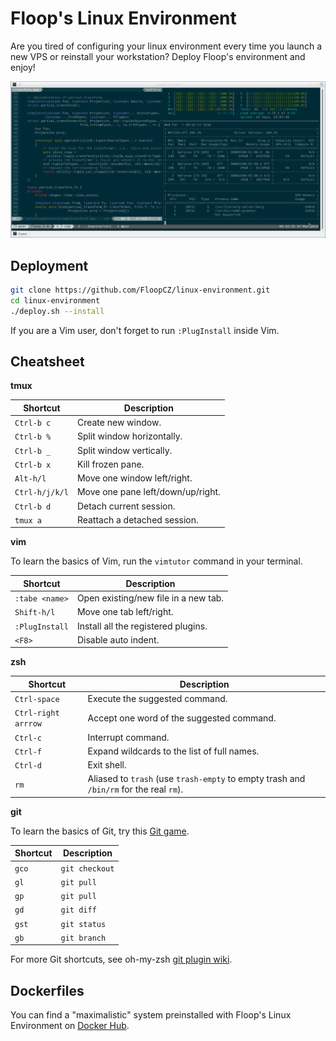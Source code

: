 # Floop's Linux Environment

Are you tired of configuring your linux environment every time you launch a new VPS or reinstall your workstation?
Deploy Floop's environment and enjoy!

![screenshot](https://github.com/FloopCZ/linux-environment/raw/master/screenshot.png "Floop's environment screenshot")

## Deployment

```bash
git clone https://github.com/FloopCZ/linux-environment.git
cd linux-environment
./deploy.sh --install
```

If you are a Vim user, don't forget to run `:PlugInstall` inside Vim.

## Cheatsheet

__tmux__

| Shortcut         | Description                            |
| ---------------- | -------------------------------        |
| `Ctrl-b c`       | Create new window.                     |
| `Ctrl-b %`       | Split window horizontally.             |
| `Ctrl-b _`       | Split window vertically.               |
| `Ctrl-b x`       | Kill frozen pane.                      |
| `Alt-h/l`        | Move one window left/right.            |
| `Ctrl-h/j/k/l`   | Move one pane left/down/up/right.      |
| `Ctrl-b d`       | Detach current session.                |
| `tmux a`         | Reattach a detached session.           |

__vim__

To learn the basics of Vim, run the `vimtutor` command in your terminal.

| Shortcut         | Description                            |
| ---------------- | -------------------------------        |
| `:tabe <name>`   | Open existing/new file in a new tab.   |
| `Shift-h/l`      | Move one tab left/right.               |
| `:PlugInstall`   | Install all the registered plugins.    |
| `<F8>`           | Disable auto indent.                   |

__zsh__

| Shortcut              | Description                                            |
| --------------------- | ------------------------------------------------------ |
| `Ctrl-space`          | Execute the suggested command.                         |
| `Ctrl-right arrrow`   | Accept one word of the suggested command.              |
| `Ctrl-c`              | Interrupt command.                                     |
| `Ctrl-f`              | Expand wildcards to the list of full names.            |
| `Ctrl-d`              | Exit shell.                                            |
| `rm`                  | Aliased to `trash` (use `trash-empty` to empty trash and `/bin/rm` for the real `rm`). |

__git__

To learn the basics of Git, try this [Git game](https://try.github.io).

| Shortcut              | Description                               |
| --------------------- | ----------------------------------------- |
| `gco`                 | `git checkout`                            |
| `gl`                  | `git pull`                                |
| `gp`                  | `git pull`                                |
| `gd`                  | `git diff`                                |
| `gst`                 | `git status`                              |
| `gb`                  | `git branch`                              |

For more Git shortcuts, see oh-my-zsh [git plugin wiki](https://github.com/robbyrussell/oh-my-zsh/wiki/Plugin:git).

## Dockerfiles

You can find a "maximalistic" system preinstalled with Floop's Linux Environment on [Docker Hub](https://hub.docker.com/r/floopcz).
